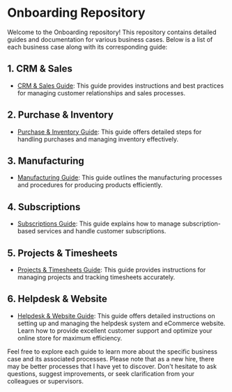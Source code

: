 # Onboarding Repository

Welcome to the Onboarding repository! This repository contains detailed guides and documentation for various business cases. Below is a list of each business case along with its corresponding guide:

## 1. CRM & Sales

- [CRM & Sales Guide](1-crm-sales.md): This guide provides instructions and best practices for managing customer relationships and sales processes.

## 2. Purchase & Inventory

- [Purchase & Inventory Guide](2-purchase-inventory.md): This guide offers detailed steps for handling purchases and managing inventory effectively.

## 3. Manufacturing

- [Manufacturing Guide](3-manufacturing.md): This guide outlines the manufacturing processes and procedures for producing products efficiently.

## 4. Subscriptions

- [Subscriptions Guide](4-subscriptions.md): This guide explains how to manage subscription-based services and handle customer subscriptions.

## 5. Projects & Timesheets

- [Projects & Timesheets Guide](5-projects-timesheets.md): This guide provides instructions for managing projects and tracking timesheets accurately.

## 6. Helpdesk & Website

- [Helpdesk & Website Guide](6-helpdesk-website.md): This guide offers detailed instructions on setting up and managing the helpdesk system and eCommerce website. Learn how to provide excellent customer support and optimize your online store for maximum efficiency.

Feel free to explore each guide to learn more about the specific business case and its associated processes. Please note that as a new hire, there may be better processes that I have yet to discover. Don't hesitate to ask questions, suggest improvements, or seek clarification from your colleagues or supervisors.
